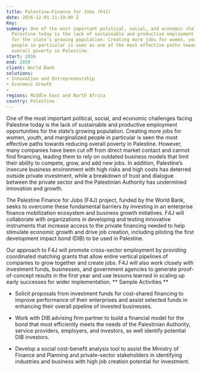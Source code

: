 ```yaml
---
title: Palestine—Finance for Jobs (F4J)
date: 2016-12-01 21:19:00 Z
Key: 
summary: One of the most important political, social, and economic challenges facing
  Palestine today is the lack of sustainable and productive employment opportunities
  for the state’s growing population. Creating more jobs for women, youth, and marginalized
  people in particular is seen as one of the most effective paths toward reducing
  overall poverty in Palestine.
start: 2016
end: 2020
client: World Bank
solutions:
- Innovation and Entrepreneurship
- Economic Growth
- 
regions: Middle East and North Africa
country: Palestine
---
```


One of the most important political, social, and economic challenges facing Palestine today is the lack of sustainable and productive employment opportunities for the state’s growing population. Creating more jobs for women, youth, and marginalized people in particular is seen the most effective paths towards reducing overall poverty in Palestine. However, many companies have been cut off from direct market contact and cannot find financing, leading them to rely on outdated business models that limit their ability to compete, grow, and add new jobs. In addition, Palestine’s insecure business environment with high risks and high costs has deterred outside private investment, while a breakdown of trust and dialogue between the private sector and the Palestinian Authority has undermined innovation and growth.

The Palestine Finance for Jobs (F4J) project, funded by the World Bank, seeks to overcome these fundamental barriers by investing in an enterprise finance mobilization ecosystem and business growth initiatives. F4J will collaborate with organizations in developing and testing innovative instruments that increase access to the private financing needed to help stimulate economic growth and drive job creation, including piloting the first development impact bond (DIB) to be used in Palestine.

Our approach to F4J will promote cross-sector employment by providing coordinated matching grants that allow entire vertical pipelines of companies to grow together and create jobs. F4J will also work closely with investment funds, businesses, and government agencies to generate proof-of-concept results in the first year and use lessons learned in scaling up early successes for wider implementation.
** Sample Activities **

* Solicit proposals from investment funds for cost-shared financing to improve performance of their enterprises and assist selected funds in enhancing their overall pipeline of invested businesses.

* Work with DIB advising firm partner to build a financial model for the bond that most efficiently meets the needs of the Palestinian Authority, service providers, employers, and investors, as well identify potential DIB investors.

* Develop a social cost-benefit analysis tool to assist the Ministry of Finance and Planning and private-sector stakeholders in identifying industries and business with high job creation potential for investment.